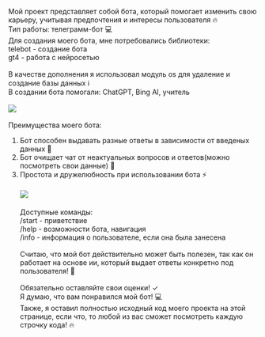 Мой проект представляет собой бота, который помогает изменить свою карьеру, учитывая предпочтения и интересы пользователя 🔥 <br>
Тип работы: телеграмм-бот 💻<br>
Для создания моего бота, мне потребовались библиотеки: <br> 
telebot - создание бота <br>
gt4 - работа с нейросетью <br><br>
В качестве дополнения я использовал модуль os для удаление и создание базы данных  ℹ️ <br>
В создании бота помогали: ChatGPT, Bing AI, учитель <br><br>
![](https://cdnn21.img.ria.ru/images/151044/46/1510444698_0:0:0:0_600x0_80_0_0_9289e54b3ae4c66b97f6d803792cf26e.gif) <br><br>
Преимущества моего бота:
1. Бот способен выдавать разные ответы в зависимости от введеных данных 🧠
2. Бот очищает чат от неактуальных вопросов и ответов(можно посмотреть свои данные) 🤔
3. Простота и дружелюбность при использовании бота ⚡️ <br><br>
![](https://www.calltouch.ru/upload/medialibrary/614/614c8e71ab35d25079663e54632b9f8a.jpg) <br><br>
Доступные команды:<br>
/start - приветствие <br>
/help - возможности бота, навигация <br>
/info - информация о пользователе, если она была занесена<br><br>
Считаю, что мой бот действительно может быть полезен, так как он работает на основе ии, который выдает ответы конкретно под пользователя! 🚀 <br><br>
Обязательно оставляйте свои оценки! ✓ <br>
Я думаю, что вам понравился мой бот! 💻 <br>
Также, я оставил полностью исходный код моего проекта на этой странице, если что, то любой из вас сможет посмотреть каждую строчку кода! 🔥
